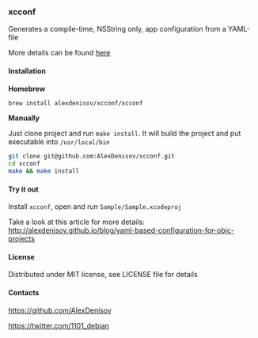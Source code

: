 ### xcconf

Generates a compile-time, NSString only, app configuration from a YAML-file

More details can be found [here](http://alexdenisov.github.io/blog/yaml-based-configuration-for-objc-projects/)

#### Installation

**Homebrew**

```bash
brew install alexdenisov/xcconf/xcconf
```

**Manually**

Just clone project and run `make install`. It will build the project and put executable into `/usr/local/bin`

```bash
git clone git@github.com:AlexDenisov/xcconf.git
cd xcconf
make && make install
```

#### Try it out

Install `xcconf`, open and run `Sample/Sample.xcodeproj`

Take a look at this article for more details: http://alexdenisov.github.io/blog/yaml-based-configuration-for-objc-projects

#### License

Distributed under MIT license, see LICENSE file for details

#### Contacts

https://github.com/AlexDenisov

https://twitter.com/1101_debian

